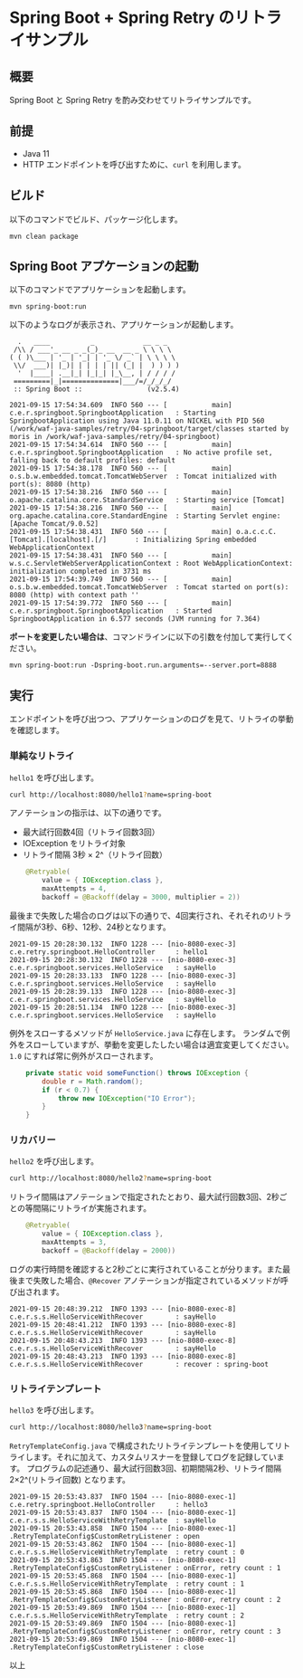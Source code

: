 # Spring Boot + Spring Retry のリトライサンプル

## 概要

Spring Boot と Spring Retry を酌み交わせてリトライサンプルです。

## 前提

- Java 11 
- HTTP エンドポイントを呼び出すために、`curl` を利用します。

## ビルド

以下のコマンドでビルド、パッケージ化します。

```
mvn clean package 
```

## Spring Boot アプケーションの起動

以下のコマンドでアプリケーションを起動します。 

```
mvn spring-boot:run
```

以下のようなログが表示され、アプリケーションが起動します。



```log
  .   ____          _            __ _ _
 /\\ / ___'_ __ _ _(_)_ __  __ _ \ \ \ \
( ( )\___ | '_ | '_| | '_ \/ _` | \ \ \ \
 \\/  ___)| |_)| | | | | || (_| |  ) ) ) )
  '  |____| .__|_| |_|_| |_\__, | / / / /
 =========|_|==============|___/=/_/_/_/
 :: Spring Boot ::                (v2.5.4)

2021-09-15 17:54:34.609  INFO 560 --- [           main] c.e.r.springboot.SpringbootApplication   : Starting SpringbootApplication using Java 11.0.11 on NICKEL with PID 560 (/work/waf-java-samples/retry/04-springboot/target/classes started by moris in /work/waf-java-samples/retry/04-springboot)
2021-09-15 17:54:34.614  INFO 560 --- [           main] c.e.r.springboot.SpringbootApplication   : No active profile set, falling back to default profiles: default
2021-09-15 17:54:38.178  INFO 560 --- [           main] o.s.b.w.embedded.tomcat.TomcatWebServer  : Tomcat initialized with port(s): 8080 (http)
2021-09-15 17:54:38.216  INFO 560 --- [           main] o.apache.catalina.core.StandardService   : Starting service [Tomcat]
2021-09-15 17:54:38.216  INFO 560 --- [           main] org.apache.catalina.core.StandardEngine  : Starting Servlet engine: [Apache Tomcat/9.0.52]
2021-09-15 17:54:38.431  INFO 560 --- [           main] o.a.c.c.C.[Tomcat].[localhost].[/]       : Initializing Spring embedded WebApplicationContext
2021-09-15 17:54:38.431  INFO 560 --- [           main] w.s.c.ServletWebServerApplicationContext : Root WebApplicationContext: initialization completed in 3731 ms
2021-09-15 17:54:39.749  INFO 560 --- [           main] o.s.b.w.embedded.tomcat.TomcatWebServer  : Tomcat started on port(s): 8080 (http) with context path ''
2021-09-15 17:54:39.772  INFO 560 --- [           main] c.e.r.springboot.SpringbootApplication   : Started SpringbootApplication in 6.577 seconds (JVM running for 7.364)
```

**ポートを変更したい場合は**、コマンドラインに以下の引数を付加して実行してください。

```
mvn spring-boot:run -Dspring-boot.run.arguments=--server.port=8888
```

## 実行

エンドポイントを呼び出つつ、アプリケーションのログを見て、リトライの挙動を確認します。

### 単純なリトライ

`hello1` を呼び出します。

```sh
curl http://localhost:8080/hello1?name=spring-boot
```

アノテーションの指示は、以下の通りです。
- 最大試行回数4回（リトライ回数3回）
- IOException をリトライ対象
- リトライ間隔 3秒 × 2^（リトライ回数）

```java
    @Retryable(
        value = { IOException.class }, 
        maxAttempts = 4, 
        backoff = @Backoff(delay = 3000, multiplier = 2))
```

最後まで失敗した場合のログは以下の通りで、4回実行され、それそれのリトライ間隔が3秒、6秒、12秒、24秒となります。

```log
2021-09-15 20:28:30.132  INFO 1228 --- [nio-8080-exec-3] c.e.retry.springboot.HelloController     : hello1
2021-09-15 20:28:30.132  INFO 1228 --- [nio-8080-exec-3] c.e.r.springboot.services.HelloService   : sayHello
2021-09-15 20:28:33.133  INFO 1228 --- [nio-8080-exec-3] c.e.r.springboot.services.HelloService   : sayHello
2021-09-15 20:28:39.133  INFO 1228 --- [nio-8080-exec-3] c.e.r.springboot.services.HelloService   : sayHello
2021-09-15 20:28:51.134  INFO 1228 --- [nio-8080-exec-3] c.e.r.springboot.services.HelloService   : sayHello
```

例外をスローするメソッドが `HelloService.java` に存在します。 ランダムで例外をスローしていますが、挙動を変更したしたい場合は適宜変更してください。`1.0` にすれば常に例外がスローされます。 

```java
    private static void someFunction() throws IOException {
        double r = Math.random();
        if (r < 0.7) {
            throw new IOException("IO Error");
        }
    }
```

### リカバリー

`hello2` を呼び出します。

```sh
curl http://localhost:8080/hello2?name=spring-boot
```
リトライ間隔はアノテーションで指定されたとおり、最大試行回数3回、2秒ごとの等間隔にリトライが実施されます。

```java
    @Retryable(
        value = { IOException.class }, 
        maxAttempts = 3, 
        backoff = @Backoff(delay = 2000))
```

ログの実行時間を確認すると2秒ごとに実行されていることが分ります。また最後まで失敗した場合、`@Recover` アノテーションが指定されているメソッドが呼び出されます。

```log
2021-09-15 20:48:39.212  INFO 1393 --- [nio-8080-exec-8] c.e.r.s.s.HelloServiceWithRecover        : sayHello
2021-09-15 20:48:41.212  INFO 1393 --- [nio-8080-exec-8] c.e.r.s.s.HelloServiceWithRecover        : sayHello
2021-09-15 20:48:43.213  INFO 1393 --- [nio-8080-exec-8] c.e.r.s.s.HelloServiceWithRecover        : sayHello
2021-09-15 20:48:43.213  INFO 1393 --- [nio-8080-exec-8] c.e.r.s.s.HelloServiceWithRecover        : recover : spring-boot
```

### リトライテンプレート

`hello3` を呼び出します。

```sh
curl http://localhost:8080/hello3?name=spring-boot
```

`RetryTemplateConfig.java` で構成されたリトライテンプレートを使用してリトライします。それに加えて、カスタムリスナーを登録してログを記録しています。
プログラムの記述通り、最大試行回数3回、初期間隔2秒、リトライ間隔 2×2^(リトライ回数) となります。

```log
2021-09-15 20:53:43.837  INFO 1504 --- [nio-8080-exec-1] c.e.retry.springboot.HelloController     : hello3
2021-09-15 20:53:43.837  INFO 1504 --- [nio-8080-exec-1] c.e.r.s.s.HelloServiceWithRetryTemplate  : sayHello
2021-09-15 20:53:43.858  INFO 1504 --- [nio-8080-exec-1] .RetryTemplateConfig$CustomRetryListener : open
2021-09-15 20:53:43.862  INFO 1504 --- [nio-8080-exec-1] c.e.r.s.s.HelloServiceWithRetryTemplate  : retry count : 0
2021-09-15 20:53:43.863  INFO 1504 --- [nio-8080-exec-1] .RetryTemplateConfig$CustomRetryListener : onError, retry count : 1
2021-09-15 20:53:45.868  INFO 1504 --- [nio-8080-exec-1] c.e.r.s.s.HelloServiceWithRetryTemplate  : retry count : 1
2021-09-15 20:53:45.868  INFO 1504 --- [nio-8080-exec-1] .RetryTemplateConfig$CustomRetryListener : onError, retry count : 2
2021-09-15 20:53:49.869  INFO 1504 --- [nio-8080-exec-1] c.e.r.s.s.HelloServiceWithRetryTemplate  : retry count : 2
2021-09-15 20:53:49.869  INFO 1504 --- [nio-8080-exec-1] .RetryTemplateConfig$CustomRetryListener : onError, retry count : 3
2021-09-15 20:53:49.869  INFO 1504 --- [nio-8080-exec-1] .RetryTemplateConfig$CustomRetryListener : close
```

以上